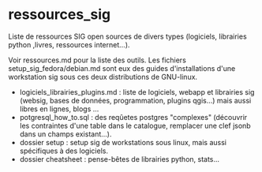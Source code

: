 # ressources_sig

Liste de ressources SIG open sources de divers types (logiciels, librairies python ,livres, ressources internet...).

Voir ressources.md pour la liste des outils. Les fichiers setup_sig_fedora/debian.md sont eux des guides d'installations d'une workstation sig sous ces deux distributions de GNU-linux.

- logiciels_librairies_plugins.md : liste de logiciels, webapp et librairies sig (websig, bases de données, programmation, plugins qgis...) mais aussi libres en lignes, blogs ...
- potgresql_how_to.sql : des reqûetes postgres "complexes" (découvrir les contraintes d'une table dans le catalogue, remplacer une clef jsonb dans un champs existant...).
- dossier setup : setup sig de workstations sous linux, mais aussi spécifiques à des logiciels.
- dossier cheatsheet : pense-bêtes de librairies python, stats...
